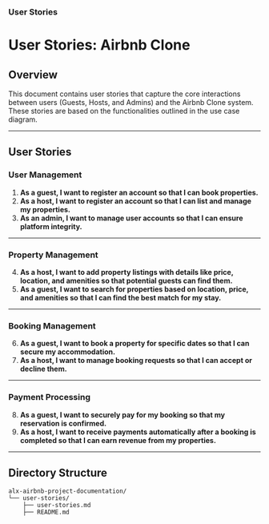 ### User Stories

# User Stories: Airbnb Clone

## Overview

This document contains user stories that capture the core interactions between users (Guests, Hosts, and Admins) and the Airbnb Clone system. These stories are based on the functionalities outlined in the use case diagram.

---

## User Stories

### User Management

1. **As a guest, I want to register an account so that I can book properties.**
2. **As a host, I want to register an account so that I can list and manage my properties.**
3. **As an admin, I want to manage user accounts so that I can ensure platform integrity.**

---

### Property Management

4. **As a host, I want to add property listings with details like price, location, and amenities so that potential guests can find them.**
5. **As a guest, I want to search for properties based on location, price, and amenities so that I can find the best match for my stay.**

---

### Booking Management

6. **As a guest, I want to book a property for specific dates so that I can secure my accommodation.**
7. **As a host, I want to manage booking requests so that I can accept or decline them.**

---

### Payment Processing

8. **As a guest, I want to securely pay for my booking so that my reservation is confirmed.**
9. **As a host, I want to receive payments automatically after a booking is completed so that I can earn revenue from my properties.**

---

## Directory Structure

```
alx-airbnb-project-documentation/
└── user-stories/
    ├── user-stories.md
    ├── README.md
```

